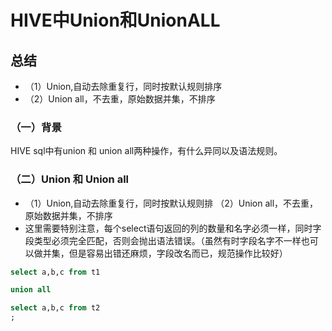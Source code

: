 #  HIVE中Union和UnionALL

## 总结
+ （1）Union,自动去除重复行，同时按默认规则排序
+ （2）Union all，不去重，原始数据并集，不排序

### （一）背景
HIVE sql中有union 和 union all两种操作，有什么异同以及语法规则。


### （二）Union 和 Union all
+ （1）Union,自动去除重复行，同时按默认规则排
（2）Union all，不去重，原始数据并集，不排序
+ 这里需要特别注意，每个select语句返回的列的数量和名字必须一样，同时字段类型必须完全匹配，否则会抛出语法错误。（虽然有时字段名字不一样也可以做并集，但是容易出错还麻烦，字段改名而已，规范操作比较好）
```sql
select a,b,c from t1

union all

select a,b,c from t2
;
```